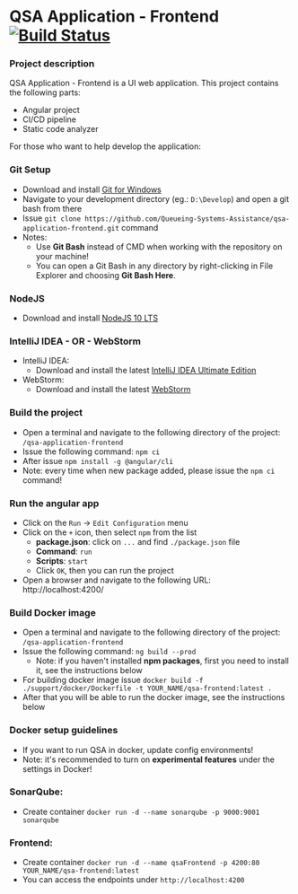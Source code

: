 # QSA Application - Frontend [![Build Status](https://travis-ci.com/Queueing-Systems-Assistance/qsa-application-frontend.svg?branch=master)](https://travis-ci.com/Queueing-Systems-Assistance/qsa-application-frontend)

### Project description

QSA Application - Frontend is a UI web application. This project contains the following parts:

- Angular project
- CI/CD pipeline
- Static code analyzer

For those who want to help develop the application:

### Git Setup
- Download and install [Git for Windows](https://git-scm.com/downloads)
- Navigate to your development directory (eg.: `D:\Develop`) and open a git bash from there
- Issue `git clone https://github.com/Queueing-Systems-Assistance/qsa-application-frontend.git` command
- Notes:
  - Use **Git Bash** instead of CMD when working with the repository on your machine!
  - You can open a Git Bash in any directory by right-clicking in File Explorer and choosing **Git Bash Here**.

### NodeJS
- Download and install [NodeJS 10 LTS](https://nodejs.org/en/)

### IntelliJ IDEA - OR - WebStorm
- IntelliJ IDEA:
  - Download and install the latest [IntelliJ IDEA Ultimate Edition](https://www.jetbrains.com/idea/download/)
- WebStorm:
  - Download and install the latest [WebStorm](https://www.jetbrains.com/webstorm/download/)

### Build the project

- Open a terminal and navigate to the following directory of the project: `/qsa-application-frontend`
- Issue the following command: `npm ci`
- After issue `npm install -g @angular/cli`
- Note: every time when new package added, please issue the `npm ci` command!

### Run the angular app

- Click on the `Run` -> `Edit Configuration` menu
- Click on the `+` icon, then select `npm` from the list
  - **package.json**: click on `...` and find `./package.json` file
  - **Command**: `run`
  - **Scripts**: `start`
  - Click `OK`, then you can run the project
- Open a browser and navigate to the following URL: http://localhost:4200/

### Build Docker image

- Open a terminal and navigate to the following directory of the project: `/qsa-application-frontend`
- Issue the following command: `ng build --prod`
  - Note: if you haven't installed **npm packages**, first you need to install it, see the instructions below
- For building docker image issue `docker build -f ./support/docker/Dockerfile -t YOUR_NAME/qsa-frontend:latest .`
- After that you will be able to run the docker image, see the instructions below

### Docker setup guidelines

- If you want to run QSA in docker, update config environments!
- Note: it's recommended to turn on **experimental features** under the settings in Docker!

### SonarQube:
  - Create container `docker run -d --name sonarqube -p 9000:9001 sonarqube`

### Frontend:
  - Create container `docker run -d --name qsaFrontend -p 4200:80 YOUR_NAME/qsa-frontend:latest`
  - You can access the endpoints under `http://localhost:4200`
